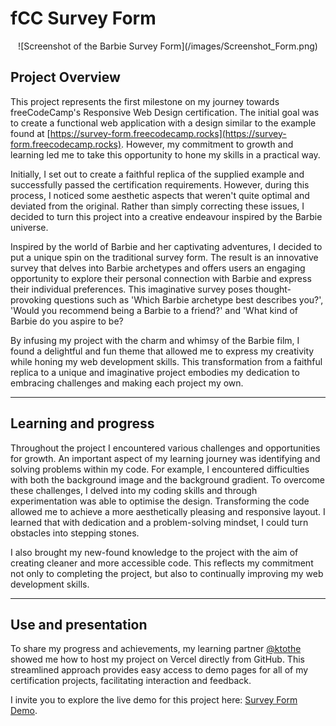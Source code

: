 # fCC Survey Form
<p style="text-align: center;">![Screenshot of the Barbie Survey Form](/images/Screenshot_Form.png)</p>

## Project Overview

This project represents the first milestone on my journey towards freeCodeCamp's Responsive Web Design certification. The initial goal was to create a functional web application with a design similar to the example found at [https://survey-form.freecodecamp.rocks](https://survey-form.freecodecamp.rocks). However, my commitment to growth and learning led me to take this opportunity  to hone my skills in a practical way.

Initially, I set out to create a faithful replica of the supplied example and successfully passed the certification requirements. However, during this process, I noticed some aesthetic aspects that weren't quite optimal and deviated from the original. Rather than simply correcting these issues, I decided to turn this project into a creative endeavour inspired by the Barbie universe.

Inspired by the world of Barbie and her captivating adventures, I decided to put a unique spin on the traditional survey form. The result is an innovative survey that delves into Barbie archetypes and offers users an engaging opportunity to explore their personal connection with Barbie and express their individual preferences. This imaginative survey poses thought-provoking questions such as 'Which Barbie archetype best describes you?', 'Would you recommend being a Barbie to a friend?' and 'What kind of Barbie do you aspire to be?

By infusing my project with the charm and whimsy of the Barbie film, I found a delightful and fun theme that allowed me to express my creativity while honing my web development skills. This transformation from a faithful replica to a unique and imaginative project embodies my dedication to embracing challenges and making each project my own.

---

## Learning and progress

Throughout the project I encountered various challenges and opportunities for growth. An important aspect of my learning journey was identifying and solving problems within my code. For example, I encountered difficulties with both the background image and the background gradient. To overcome these challenges, I delved into my coding skills and through experimentation was able to optimise the design. Transforming the code allowed me to achieve a more aesthetically pleasing and responsive layout. I learned that with dedication and a problem-solving mindset, I could turn obstacles into stepping stones.

I also brought my new-found knowledge to the project with the aim of creating cleaner and more accessible code. This reflects my commitment not only to completing the project, but also to continually improving my web development skills.

---

## Use and presentation

To share my progress and achievements, my learning partner <a href="https://github.com/ktothe" target="_blank" alt="A link to ktothe's freeCodeCamp profile">@ktothe</a> showed me how to host my project on Vercel directly from GitHub. This streamlined approach provides easy access to demo pages for all of my certification projects, facilitating interaction and feedback.

I invite you to explore the live demo for this project here: [Survey Form Demo](https://projects-o8bll1dzj-feezessin.vercel.app/).